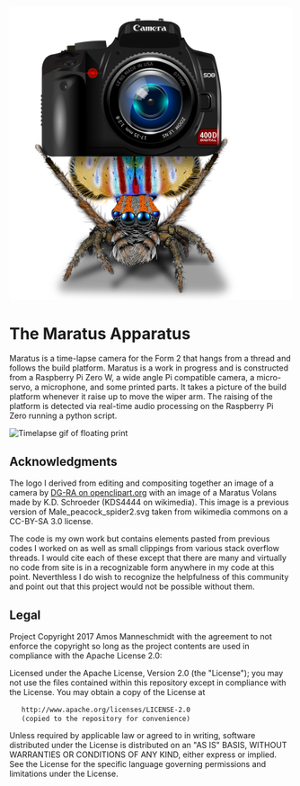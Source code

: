 ![Spider holding camera](https://github.com/amoose136/maratus/blob/master/maratus%20apparatus.png "Maratus logo")

# The Maratus Apparatus

Maratus is a time-lapse camera for the Form 2 that hangs from a thread and follows the build platform. Maratus is a work in progress and is constructed from a Raspberry Pi Zero W, a wide angle Pi compatible camera, a micro-servo, a microphone, and some printed parts. It takes a picture of the build platform whenever it raise up to move the wiper arm. The raising of the platform is detected via real-time audio processing on the Raspberry Pi Zero running a python script.

![Timelapse gif of floating print](https://github.com/amoose136/maratus/blob/master/video.gif "Timelapse")

## Acknowledgments

The logo I derived from editing and compositing together an image of a camera by [DG-RA on openclipart.org](https://openclipart.org/detail/275084/dslr-camera-+-lens-remix-hq) with an image of a Maratus Volans made by K.D. Schroeder (KDS4444 on wikimedia). This image is a previous version of Male_peacock_spider2.svg taken from wikimedia commons on a CC-BY-SA 3.0 license.

The code is my own work but contains elements pasted from previous codes I worked on as well as small clippings from various stack overflow threads. I would cite each of these except that there are many and virtually no code from site is in a recognizable form anywhere in my code at this point. Neverthless I do wish to recognize the helpfulness of this community and point out that this project would not be possible without them. 

## Legal

Project Copyright 2017 Amos Manneschmidt with the agreement to not enforce the copyright so long as the project contents are used in compliance with the Apache License 2.0:

   Licensed under the Apache License, Version 2.0 (the "License");
   you may not use the files contained within this repository except in compliance with the License.
   You may obtain a copy of the License at

       http://www.apache.org/licenses/LICENSE-2.0
       (copied to the repository for convenience)

Unless required by applicable law or agreed to in writing, software distributed under the License is distributed on an "AS IS" BASIS, WITHOUT WARRANTIES OR CONDITIONS OF ANY KIND, either express or implied. See the License for the specific language governing permissions and limitations under the License.